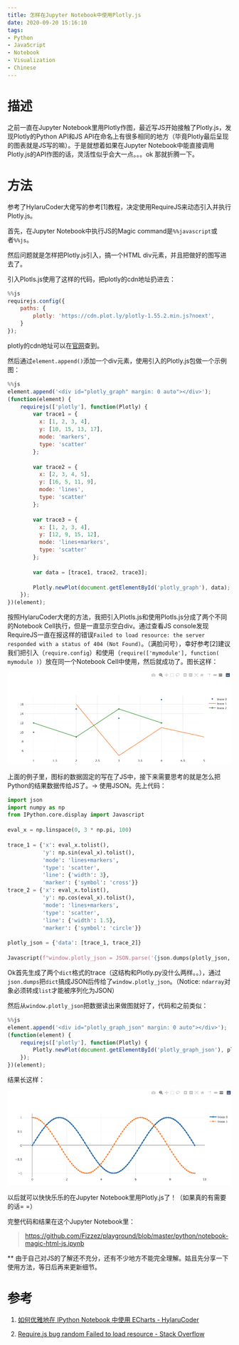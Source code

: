```yaml
---
title: 怎样在Jupyter Notebook中使用Plotly.js
date: 2020-09-20 15:16:10
tags:
- Python
- JavaScript
- Notebook
- Visualization
- Chinese
---
```


# 描述

之前一直在Jupyter Notebook里用Plotly作图，最近写JS开始接触了Plotly.js，发现Plotly的Python API和JS API在命名上有很多相同的地方（毕竟Plotly最后呈现的图表就是JS写的嘛）。于是就想着如果在Jupyter Notebook中能直接调用Plotly.js的API作图的话，灵活性似乎会大一点。。。ok 那就折腾一下。

# 方法

参考了HylaruCoder大佬写的参考[1]教程，决定使用RequireJS来动态引入并执行Plotly.js。

首先，在Jupyter Notebook中执行JS的Magic command是`%%javascript`或者`%%js`。

然后问题就是怎样把Plotly.js引入，搞一个HTML div元素，并且把做好的图写进去了。

引入Plotls.js使用了这样的代码，把plotly的cdn地址扔进去：

```js
%%js
requirejs.config({
    paths: {
        plotly: 'https://cdn.plot.ly/plotly-1.55.2.min.js?noext',
    }
});
```

plotly的cdn地址可以在[官网](https://plotly.com/javascript/getting-started/#plotlyjs-cdn)查到。

然后通过`element.append()`添加一个div元素，使用引入的Plotly.js包做一个示例图：

```js
%%js
element.append('<div id="plotly_graph" margin: 0 auto"></div>');
(function(element) {
    requirejs(['plotly'], function(Plotly) {
        var trace1 = {
          x: [1, 2, 3, 4],
          y: [10, 15, 13, 17],
          mode: 'markers',
          type: 'scatter'
        };

        var trace2 = {
          x: [2, 3, 4, 5],
          y: [16, 5, 11, 9],
          mode: 'lines',
          type: 'scatter'
        };

        var trace3 = {
          x: [1, 2, 3, 4],
          y: [12, 9, 15, 12],
          mode: 'lines+markers',
          type: 'scatter'
        };

        var data = [trace1, trace2, trace3];

        Plotly.newPlot(document.getElementById('plotly_graph'), data);
    });
})(element);
```

按照HylaruCoder大佬的方法，我把引入Plotls.js和使用Plotls.js分成了两个不同的Notebook Cell执行，但是一直显示空白div。通过查看JS console发现RequireJS一直在报这样的错误`Failed to load resource: the server responded with a status of 404 (Not Found)`。（满脸问号），幸好参考[2]建议我们把引入（`require.config`）和使用（`require(['mymodule'], function( mymodule )`）放在同一个Notebook Cell中使用，然后就成功了。图长这样：

![Plotly.js in Jupyter Notebook](/images/nb-magic-js/eg_graph.png)



上面的例子里，图标的数据固定的写在了JS中，接下来需要思考的就是怎么把Python的结果数据传给JS了。-> 使用JSON。先上代码：

```python
import json
import numpy as np
from IPython.core.display import Javascript

eval_x = np.linspace(0, 3 * np.pi, 100)

trace_1 = {'x': eval_x.tolist(), 
           'y': np.sin(eval_x).tolist(), 
           'mode': 'lines+markers', 
           'type': 'scatter',
           'line': {'width': 3}, 
           'marker': {'symbol': 'cross'}}
trace_2 = {'x': eval_x.tolist(), 
           'y': np.cos(eval_x).tolist(), 
           'mode': 'lines+markers',
           'type': 'scatter',
           'line': {'width': 1.5}, 
           'marker': {'symbol': 'circle'}}

plotly_json = {'data': [trace_1, trace_2]}

Javascript(f"window.plotly_json = JSON.parse('{json.dumps(plotly_json, ensure_ascii=False)}')")
```

Ok首先生成了两个`dict`格式的trace（这结构和Plotly.py没什么两样。。），通过`json.dumps`把`dict`搞成JSON后传给了`window.plotly_json`。（Notice: `ndarray`对象必须转成`list`才能被序列化为JSON）

然后从`window.plotly_json`把数据读出来做图就好了，代码和之前类似：

```js
%%js
element.append('<div id="plotly_graph_json" margin: 0 auto"></div>');
(function(element) {
    requirejs(['plotly'], function(Plotly) {
        Plotly.newPlot(document.getElementById('plotly_graph_json'), plotly_json.data);
    });
})(element);
```

结果长这样：

![Plotly.js in Jupyter Notebook](/images/nb-magic-js/eg_graph_json.png)

以后就可以快快乐乐的在Jupyter Notebook里用Plotly.js了！（如果真的有需要的话= =）



完整代码和结果在这个Jupyter Notebook里：

> https://github.com/Fizzez/playground/blob/master/python/notebook-magic-html-js.ipynb

** 由于自己对JS的了解还不充分，还有不少地方不能完全理解。姑且先分享一下使用方法，等日后再来更新细节。

# 参考

1. [如何优雅地在 IPython Notebook 中使用 ECharts - HylaruCoder](https://www.zhihu.com/people/twocucao)

2. [Require.js bug random Failed to load resource - Stack Overflow](https://stackoverflow.com/questions/17026036/require-js-bug-random-failed-to-load-resource)

